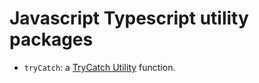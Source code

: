 # Javascript Typescript utility packages
- `tryCatch`: a [TryCatch Utility](https://github.com/rashedInt32/jsts-utils/tree/main/packages/try-catch) function.
